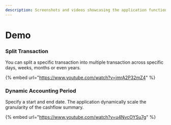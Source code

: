 ```yaml
---
description: Screenshots and videos showcasing the application functionalities.
---
```


# Demo

### Split Transaction

You can split a specific transaction into multiple transaction across specific days, weeks, months or even years.&#x20;

{% embed url="https://www.youtube.com/watch?v=jmrA2P32mZ4" %}

### Dynamic Accounting Period

Specify a start and end date. The application dynamically scale the granularity of the cashflow summary.

{% embed url="https://www.youtube.com/watch?v=u4NvcOYSu7g" %}
